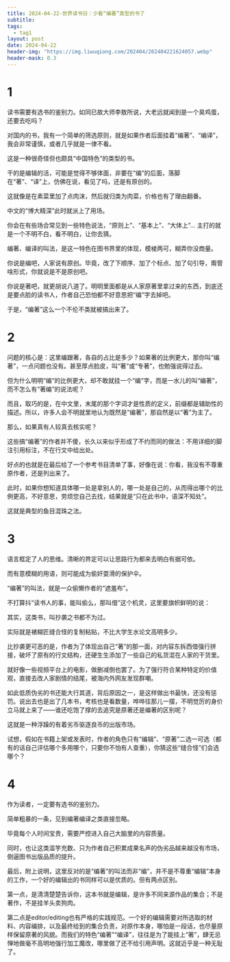 ```yaml
---
title: 2024-04-22-世界读书日：少看“编著”类型的书了
subtitle: 
tags:
  - tag1
layout: post
date: 2024-04-22
header-img: "https://img.liwuqiong.com/202404/202404221624057.webp"
header-mask: 0.3
---
```


# 1

读书需要有选书的鉴别力。如同已故大师李敖所说，大老远就闻到是一个臭鸡蛋，还要去吃吗？  

对国内的书，我有一个简单的筛选原则，就是如果作者后面挂着“编著”、“编译”，我会非常谨慎，或者几乎就是一律不看。  

这是一种很奇怪但也颇具“中国特色”的类型的书。

干的是编辑的活，可能是觉得不够体面，非要在“编”的后面，落脚在“著”、“译”上，仿佛在说，看见了吗，还是有原创的。

这就像是在素菜里加了点肉沫，然后就归类为肉菜，价格也有了理由翻番。 

中文的“博大精深”此时就派上了用场。

你会在有些场合常见到一些特色说法，“原则上”、“基本上”、“大体上”... 主打的就是一个不明不白，看不明白，让你去猜。

编著、编译的叫法，是这一特色在图书界里的体现，模棱两可，糊弄你没商量。

你说是编吧，人家说有原创。毕竟，改了下顺序、加了个标点、加了句引导，甭管啥形式，你就说是不是原创吧。

你说是著吧，就更胡说八道了。明明里面都是从人家原著里拿过来的东西，到底还是要点脸的读书人，作者自己恐怕都不好意思把“编”字去掉吧。

于是，“编著”这么一个不伦不类就被搞出来了。

# 2

问题的核心是：这里编跟著，各自的占比是多少？如果著的比例更大，那你叫“编著”，一点问题也没有。甚至厚点脸皮，叫“著”或“专著”，也勉强说得过去。

但为什么明明“编”的比例更大，却不敢就挂一个“编”字，而是一水儿的叫“编著”，而不怎么有“著编”的说法呢？

而且，取巧的是，在中文里，末尾的那个字词才是性质的定义，前缀都是辅助性的描述。所以，许多人会不明就里地认为既然是“编著”，那自然是以“著”为主了。

那么，如果真有人较真去核实呢？

这些搞“编著”的作者并不傻，长久以来似乎形成了不约而同的做法：不用详细的脚注引用标注，不在行文中给出处。

好点的也就是在最后给了一个参考书目清单了事，好像在说：你看，我没有不尊重原作者，还是列出来了。

此时，如果你想知道具体哪一处是拿别人的，哪一处是自己的，从而得出哪个的比例更高，不好意思，劳烦您自己去找，结果就是“只在此书中，语深不知处”。

这就是典型的鱼目混珠之法。

# 3

语言框定了人的思维。清晰的界定可以让思路行为都来去明白有据可依。

而有意模糊的用语，则可能成为偷奸耍滑的保护伞。

“编著”的叫法，就是一众偷懒作者的“遮羞布”。

不打算抖“读书人的事，能叫偷么，那叫借”这个机灵，这里要旗帜鲜明的说：

其实，这类书，叫抄袭之书都不为过。

实际就是裱糊匠缝合怪的复制粘贴，不比大学生水论文高明多少。

比抄袭更可恶的是，作者为了体现出自己“著”的那一面，对内容东拆西借强行拼接，破坏了原有的行文结构，还硬生生添加了一些自己的私货混在人家的干货里。  

就好像一些视频平台上的电影，做删减倒也罢了。为了强行符合某种特定的价值观，直接去改人家剧情的结尾，被海内外网友发现群嘲。

如此低质伪劣的书还能大行其道，背后原因之一，是这样做出书最快，还没有惩罚。说出去也是出了几本书，考核也是看数量，哗哗往那儿一摆，不明觉厉的身价立马就上来了——谁还吃饱了撑的去追究是原著还是编著的区别呢？

这就是一种浮躁的有着劣币驱逐良币的出版市场。

试想，假如在书籍上架或发表时，作者的角色只有“编辑”、“原著”二选一可选（都有的话自己评估哪个多用哪个，只要你不怕有人查重），你猜这些“缝合怪”们会选哪个？

# 4

作为读者，一定要有选书的鉴别力。

简单粗暴的一条，见到编著编译之类直接忽略。

毕竟每个人时间宝贵，需要严控进入自己大脑里的内容质量。

同时，也让这类滥竽充数、只为作者自己积累成果名声的伪劣品越来越没有市场，倒逼图书出版品质的提升。
  
最后，附上说明，这里反对的是“编著”的叫法而非“编”，并不是不尊重“编辑”本身的工作，一个好的编辑出的书同样可以是优质的。但有两点区别。  
  
第一点，是清清楚楚告诉你，这本书就是编辑，是许多不同来源作品的集合；不是著作，不是挂羊头卖狗肉。  
  
第二点是editor/editing也有严格的实践规范。一个好的编辑需要对所选取的材料、内容编排，以及最终给到的集合负责，对原作本身，哪怕是一段话，也尽量原样保留原著的风貌。而我们的特色“编著”“编译”，往往是为了能挂上“著”，肆无忌惮地做毫不高明地强行加工魔改，哪里做了还不给引用声明。这就近乎是一种无耻了。